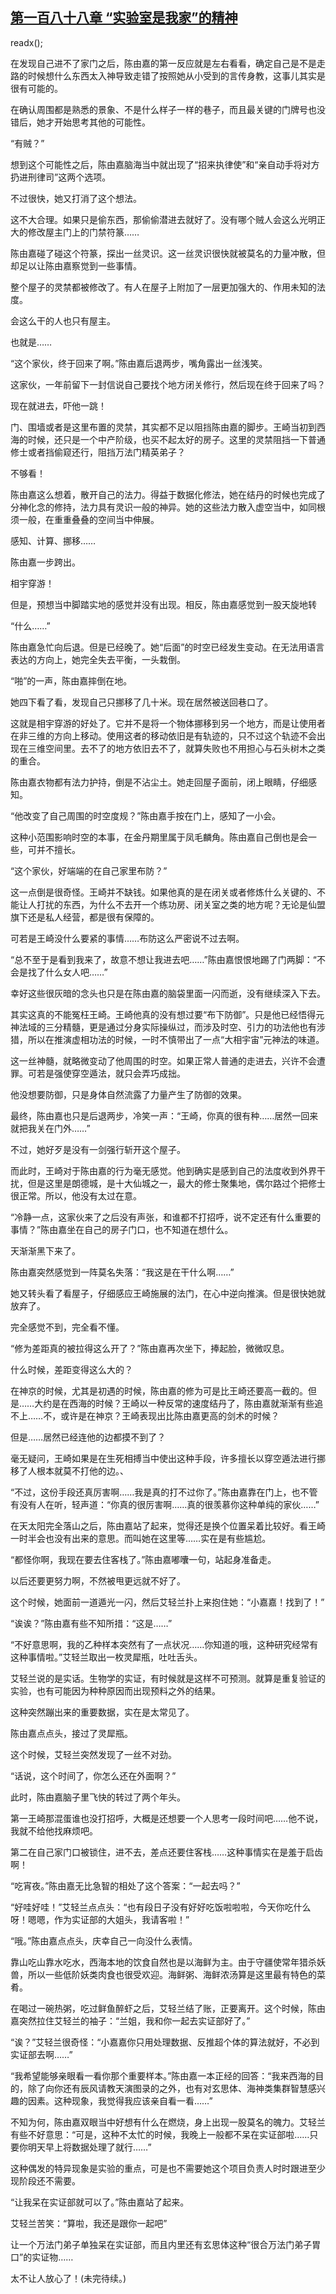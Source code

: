 ## [第一百八十八章 “实验室是我家”的精神](https://www.xxbiquge.com/11_11207/9102321.html)
readx();

  在发现自己进不了家门之后，陈由嘉的第一反应就是左右看看，确定自己是不是走路的时候想什么东西太入神导致走错了按照她从小受到的言传身教，这事儿其实是很有可能的。

  在确认周围都是熟悉的景象、不是什么样子一样的巷子，而且最关键的门牌号也没错后，她才开始思考其他的可能性。

  “有贼？”

  想到这个可能性之后，陈由嘉脑海当中就出现了“招来执律使”和“亲自动手将对方扔进刑律司”这两个选项。

  不过很快，她又打消了这个想法。

  这不大合理。如果只是偷东西，那偷偷潜进去就好了。没有哪个贼人会这么光明正大的修改屋主门上的门禁符篆……

  陈由嘉碰了碰这个符篆，探出一丝灵识。这一丝灵识很快就被莫名的力量冲散，但却足以让陈由嘉察觉到一些事情。

  整个屋子的灵禁都被修改了。有人在屋子上附加了一层更加强大的、作用未知的法度。

  会这么干的人也只有屋主。

  也就是……

  “这个家伙，终于回来了啊。”陈由嘉后退两步，嘴角露出一丝浅笑。

  这家伙，一年前留下一封信说自己要找个地方闭关修行，然后现在终于回来了吗？

  现在就进去，吓他一跳！

  门、围墙或者是这里布置的灵禁，其实都不足以阻挡陈由嘉的脚步。王崎当初到西海的时候，还只是一个中产阶级，也买不起太好的房子。这里的灵禁阻挡一下普通修士或者挡偷窥还行，阻挡万法门精英弟子？

  不够看！

  陈由嘉这么想着，散开自己的法力。得益于数据化修法，她在结丹的时候也完成了分神化念的修持，法力具有灵识一般的神异。她的这些法力散入虚空当中，如同根须一般，在重重叠叠的空间当中伸展。

  感知、计算、挪移……

  陈由嘉一步跨出。

  相宇穿游！

  但是，预想当中脚踏实地的感觉并没有出现。相反，陈由嘉感觉到一股天旋地转

  “什么……”

  陈由嘉急忙向后退。但是已经晚了。她“后面”的时空已经发生变动。在无法用语言表达的方向上，她完全失去平衡，一头栽倒。

  “啪”的一声，陈由嘉摔倒在地。

  她四下看了看，发现自己只挪移了几十米。现在居然被送回巷口了。

  这就是相宇穿游的好处了。它并不是将一个物体挪移到另一个地方，而是让使用者在非三维的方向上移动。使用这者的移动依旧是有轨迹的，只不过这个轨迹不会出现在三维空间里。去不了的地方依旧去不了，就算失败也不用担心与石头树木之类的重合。

  陈由嘉衣物都有法力护持，倒是不沾尘土。她走回屋子面前，闭上眼睛，仔细感知。

  “他改变了自己周围的时空度规？”陈由嘉手按在门上，感知了一小会。

  这种小范围影响时空的本事，在金丹期里属于凤毛麟角。陈由嘉自己倒也是会一些，可并不擅长。

  “这个家伙，好端端的在自己家里布防？”

  这一点倒是很奇怪。王崎并不缺钱。如果他真的是在闭关或者修炼什么关键的、不能让人打扰的东西，为什么不去开一个练功房、闭关室之类的地方呢？无论是仙盟旗下还是私人经营，都是很有保障的。

  可若是王崎没什么要紧的事情……布防这么严密说不过去啊。

  “总不至于是看到我来了，故意不想让我进去吧……”陈由嘉恨恨地踢了门两脚：“不会是找了什么女人吧……”

  幸好这些很灰暗的念头也只是在陈由嘉的脑袋里面一闪而逝，没有继续深入下去。

  其实这真的不能冤枉王崎。王崎他真的没有想过要“布下防御”。只是他已经悟得元神法域的三分精髓，更是通过分身实际操纵过，而涉及时空、引力的功法他也有涉猎，所以在推演虚相功法的时候，一时不慎带出了一点“大相宇宙”元神法的味道。

  这一丝神髓，就略微变动了他周围的时空。如果正常人普通的走进去，兴许不会遭罪。可若是强使穿空遁法，就只会弄巧成拙。

  他没想要防御，只是身体自然流露了力量产生了防御的效果。

  最终，陈由嘉也只是后退两步，冷笑一声：“王崎，你真的很有种……居然一回来就把我关在门外……”

  不过，她好歹是没有一剑强行斩开这个屋子。

  而此时，王崎对于陈由嘉的行为毫无感觉。他到确实是感到自己的法度收到外界干扰，但是这里是朗德城，是十大仙城之一，最大的修士聚集地，偶尔路过个把修士很正常。所以，他没有太过在意。

  “冷静一点，这家伙来了之后没有声张，和谁都不打招呼，说不定还有什么重要的事情？”陈由嘉坐在自己的房子门口，也不知道在想什么。

  天渐渐黑下来了。

  陈由嘉突然感觉到一阵莫名失落：“我这是在干什么啊……”

  她又转头看了看屋子，仔细感应王崎施展的法门，在心中逆向推演。但是很快她就放弃了。

  完全感觉不到，完全看不懂。

  “修为差距真的被拉得这么开了？”陈由嘉再次坐下，捧起脸，微微叹息。

  什么时候，差距变得这么大的？

  在神京的时候，尤其是初遇的时候，陈由嘉的修为可是比王崎还要高一截的。但是……大约是在西海的时候？王崎以一种反常的速度结丹了，陈由嘉就渐渐有些追不上……不，或许是在神京？王崎表现出比陈由嘉更高的剑术的时候？

  但是……居然已经连他的边都摸不到了？

  毫无疑问，王崎如果是在生死相搏当中使出这种手段，许多擅长以穿空遁法进行挪移了人根本就莫不打他的边。、

  “不过，这份手段还真厉害啊……我是真的打不过你了。”陈由嘉靠在门上，也不管有没有人在听，轻声道：“你真的很厉害啊……真的很羡慕你这种单纯的家伙……”

  在天太阳完全落山之后，陈由嘉站了起来，觉得还是换个位置呆着比较好。看王崎一时半会也没有出来的意思。而叫她在这里等……实在是有些尴尬。

  “都怪你啊，我现在要去住客栈了。”陈由嘉嘟囔一句，站起身准备走。

  以后还要更努力啊，不然被甩更远就不好了。

  这个时候，她面前一道遁光一闪，然后艾轻兰扑上来抱住她：“小嘉嘉！找到了！”

  “诶诶？”陈由嘉有些不知所措：“这是……”

  “不好意思啊，我的乙种样本突然有了一点状况……你知道的哦，这种研究经常有这种事情啦。”艾轻兰取出一枚灵犀瓶，吐吐舌头。

  艾轻兰说的是实话。生物学的实证，有时候就是这样不可预测。就算是重复验证的实验，也有可能因为种种原因而出现预料之外的结果。

  这种突然蹦出来的重要数据，实在是太常见了。

  陈由嘉点点头，接过了灵犀瓶。

  这个时候，艾轻兰突然发现了一丝不对劲。

  “话说，这个时间了，你怎么还在外面啊？”

  此时，陈由嘉脑子里飞快的转过了两个年头。

  第一王崎那混蛋谁也没打招呼，大概是还想要一个人思考一段时间吧……他不说，我就不给他找麻烦吧。

  第二在自己家门口被锁住，进不去，差点还要住客栈……这种事情实在是羞于启齿啊！

  “吃宵夜。”陈由嘉无比急智的相处了这个答案：“一起去吗？”

  “好哇好哇！”艾轻兰点点头：“也有段日子没有好好吃饭啦啦啦，今天你吃什么呀！嗯嗯，作为实证部的大姐头，我请客啦！”

  “哦。”陈由嘉点点头，庆幸自己一向没什么表情。

  靠山吃山靠水吃水，西海本地的饮食自然也是以海鲜为主。由于守疆使常年猎杀妖兽，所以一些低阶妖类肉食也很受欢迎。海鲜粥、海鲜浓汤算是这里最有特色的菜肴。

  在喝过一碗热粥，吃过鲜鱼醉虾之后，艾轻兰结了账，正要离开。这个时候，陈由嘉突然拉住艾轻兰的袖子：“兰姐，我和你一起去实证部好了。”

  “诶？”艾轻兰很奇怪：“小嘉嘉你只用处理数据、反推超个体的算法就好，不必到实证部去啊……”

  “我希望能够亲眼看一看你那个重要样本。”陈由嘉一本正经的回答：“我来西海的目的，除了向你还有辰风请教天演图录的之外，也有对玄思体、海神类集群智慧感兴趣的因素。这种现象，我觉得我应该亲自看一看……”

  不知为何，陈由嘉双眼当中好想有什么在燃烧，身上出现一股莫名的魄力。艾轻兰有些不好意思：“可是，这种不太忙的时候，我晚上一般都不呆在实证部啦……只要你明天早上将数据处理了就行……”

  这种偶发的特异现象是实验的重点，可是也不需要她这个项目负责人时时跟进至少现阶段还不需要。

  “让我呆在实证部就可以了。”陈由嘉站了起来。

  艾轻兰苦笑：“算啦，我还是跟你一起吧”

  让一个万法门弟子单独呆在实证部，而且内里还有玄思体这种“很合万法门弟子胃口”的实证物……

  太不让人放心了！(未完待续。)
